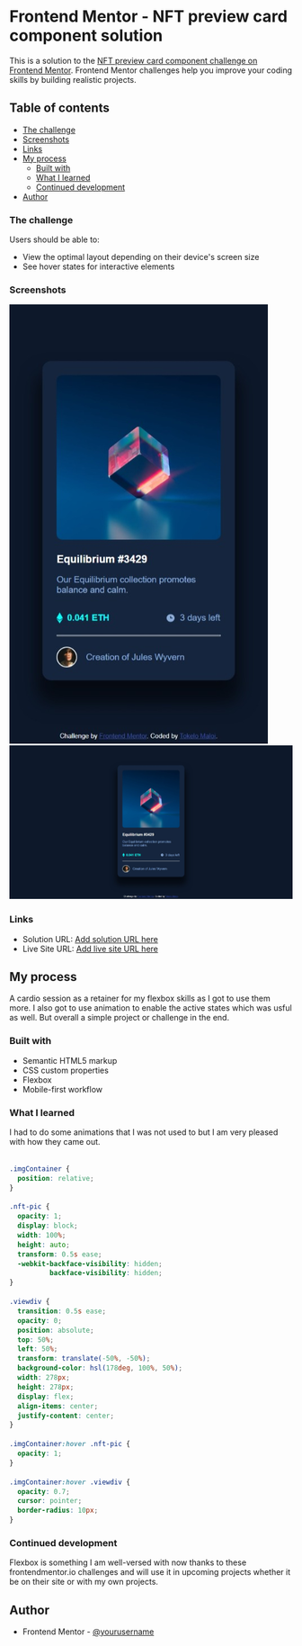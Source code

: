 # Frontend Mentor - NFT preview card component solution

This is a solution to the [NFT preview card component challenge on Frontend Mentor](https://www.frontendmentor.io/challenges/nft-preview-card-component-SbdUL_w0U). Frontend Mentor challenges help you improve your coding skills by building realistic projects. 

## Table of contents

  - [The challenge](#the-challenge)
  - [Screenshots](#screenshots)
  - [Links](#links)
- [My process](#my-process)
  - [Built with](#built-with)
  - [What I learned](#what-i-learned)
  - [Continued development](#continued-development)
- [Author](#author)


### The challenge

Users should be able to:

- View the optimal layout depending on their device's screen size
- See hover states for interactive elements

### Screenshots

![](./screenshots/Mobile.jpeg)
![](./screenshots/Desktop.jpeg)

### Links

- Solution URL: [Add solution URL here](https://your-solution-url.com)
- Live Site URL: [Add live site URL here](https://your-live-site-url.com)

## My process

A cardio session as a retainer for my flexbox skills as I got to use them more. I also got to use animation to enable the active states which was usful as well. But overall a simple project or challenge in the end.

### Built with

- Semantic HTML5 markup
- CSS custom properties
- Flexbox
- Mobile-first workflow

### What I learned

I had to do some animations that I was not used to but I am very pleased with how they came out. 


```css

.imgContainer {
  position: relative;
}

.nft-pic {
  opacity: 1;
  display: block;
  width: 100%;
  height: auto;
  transform: 0.5s ease;
  -webkit-backface-visibility: hidden;
          backface-visibility: hidden;
}

.viewdiv {
  transition: 0.5s ease;
  opacity: 0;
  position: absolute;
  top: 50%;
  left: 50%;
  transform: translate(-50%, -50%);
  background-color: hsl(178deg, 100%, 50%);
  width: 278px;
  height: 278px;
  display: flex;
  align-items: center;
  justify-content: center;
}

.imgContainer:hover .nft-pic {
  opacity: 1;
}

.imgContainer:hover .viewdiv {
  opacity: 0.7;
  cursor: pointer;
  border-radius: 10px;
}

```

### Continued development

Flexbox is something I am well-versed with now thanks to these frontendmentor.io challenges and will use it in upcoming projects whether it be on their site or with my own projects.

## Author

- Frontend Mentor - [@yourusername](https://www.frontendmentor.io/profile/yourusername)
